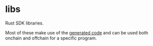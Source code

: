 # libs

Rust SDK libraries.

Most of these make use of the [generated code](../generated/) and can be used both onchain and offchain for a specific program.
